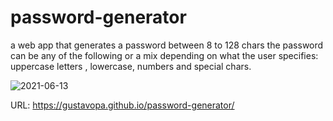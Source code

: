 # password-generator
a web app that generates a password between 8 to 128 chars
the password can be any of the following or a mix depending on what the user specifies: 
uppercase letters , lowercase, numbers and special chars. 

![2021-06-13](https://user-images.githubusercontent.com/16021994/121825450-6d814280-cc80-11eb-8b78-e05cf25d99cd.png)

URL: https://gustavopa.github.io/password-generator/



